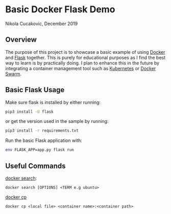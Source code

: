 # Basic Docker Flask Demo
Nikola Cucakovic, December 2019

## Overview
The purpose of this project is to showcase a basic example of using [Docker](https://www.docker.com/) and [Flask](https://palletsprojects.com/p/flask/) together. This is purely for educational purposes as I find the best way to learn is by practically doing. I plan to enhance this in the future by integrating a container management tool such as [Kubernetes](https://kubernetes.io/) or [Docker Swarm](https://docs.docker.com/engine/swarm/).

## Basic Flask Usage
Make sure flask is installed by either running:

```bash
pip3 install -U flask
```

or get the version used in the sample by running:

```bash
pip3 install -r requirements.txt
```

Run the basic Flask application with:

```bash
env FLASK_APP=app.py flask run
```


## Useful Commands

[docker search](https://docs.docker.com/engine/reference/commandline/search/):
```docker
docker search [OPTIONS] <TERM e.g ubuntu>
```

[docker cp](https://docs.docker.com/engine/reference/commandline/cp/)
```docker
docker cp <local file> <container name>:<container path>
```
